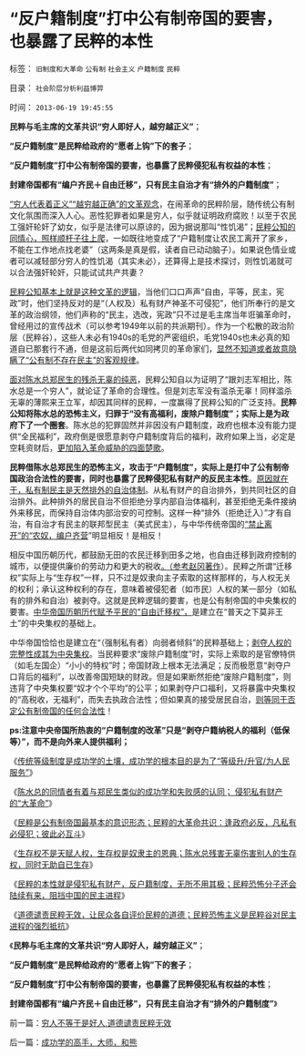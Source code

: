 # “反户籍制度”打中公有制帝国的要害，也暴露了民粹的本性

标签： `旧制度和大革命` `公有制` `社会主义` `户籍制度` `民粹` 

目录： `社会阶层分析利益博羿`

时间： `2013-06-19 19:45:55`

**民粹与毛主席的文革共识“穷人即好人，越穷越正义”**；

**“反户籍制度”是民粹给政府的“愿者上钩”下的套子**；

**“反户籍制度”打中公有制帝国的要害，也暴露了民粹侵犯私有权益的本性**；

**封建帝国都有“编户齐民＋自由迁移”，只有民主自治才有“排外的户籍制度”**；

[“穷人代表着正义”“越穷越正确”的文革观念](../../../2013/6/18/民粹是公有制帝国最基本的意识形态，以侵犯私权为公平.md)，在闹革命的民粹阶层，随传统公有制文化氛围而深入人心。恶性犯罪者如果是穷人，似乎就证明政府腐败！以至于农民工强奸轮奸了幼女，似乎是法律可以原谅的，因为据说那叫“性饥渴”；[民粹公知的同情心，照样顺杆子往上爬](../../../2013/6/16/民粹概念，民粹不受道德指责，民粹必定认为自已是正义的.md)，一如既往地变成了“户籍制度让农民工离开了家乡，不能在工作地点找老婆”（这两条是真是假，读者自已动动脑子）。如果说色情业或者可以减轻部分穷人的性饥渴（其实未必），还算得上是技术探讨，则性饥渴就可以合法强奸轮奸，只能试试共产共妻？

[民粹公知基本上就是这种文革的逻辑](../../../2013/6/17/文革是民粹大革命；毛左是文革的同情者，毛左是民粹的一支.md)，当他们口口声声“自由，平等，民主，宪政”时，他们坚持反对的是“（人权及）私有财产神圣不可侵犯”，他们所奉行的是文革的政治纲领，他们声称的“民主，选改，宪政”只不过是毛主席当年诳骗革命时，曾经用过的宣传战术（可以参考1949年以前的共派期刊）。作为一个松散的政治阶层（民粹谷），这些人未必有1940s的毛党的严密组织，毛党1940s也未必真的知道自已那套行不通，但是这前后两代如同拷贝的革命家们，[显然不知道或者故意隐瞒了“公有制不存在民主”的客观规律](../../../2013/6/14/胡锡进与童之伟及慈禧太后的意识形态完全相融.md)。

[面对陈水总郑民生的残杀无辜的纯恶](../../../2013/6/17/陈水总的同情者是与郑民生类似的失败者.md)，民粹公知自以为证明了“跟刘志军相比，陈水总是一个穷人”，就论证了革命的合理性。但是刘志军没有滥杀无辜！同样滥杀无辜的薄熙来王立军，却因其同样的民粹，一度赢得了民粹公知的广泛支持。**民粹公知将陈水总的恐怖主义，归罪于“没有高福利，废除户籍制度”；实际上是为政府下了一个圈套**。陈水总的犯罪固然并非因没有户籍制度，政府也根本没有能力提供“全民福利”，政府倒是很愿意剥夺户籍制度背后的福利，政府如果上当，必定是空耗资财后，[更加陷入革命威胁的四面楚歌](../../../2013/6/18/郑民生和陈水总将民粹归来，全力狙击中国的民主进程；.md)。

**民粹借陈水总郑民生的恐怖主义，攻击于“户籍制度”，实际上是打中了公有制帝国政治合法性的要害，同时也暴露了民粹侵犯私有财产的反民主本性**。[原因就在于，私有制民主是天然排外的自治体制](../../../2013/2/6/契约必定排外，不排外不成为契约.md)。从私有财产的自治排外，到共同社区的自治排外。此种排外的居民自治不但拒绝分享内部自治体福利，甚至拒绝无条件接纳外来移民，而保持自治体内部治安的可控制。这样一种“排外（拒绝迁入）”才有自治，有自治才有民主的联邦型民主（美式民主），与中华传统帝国的[“禁止离开”的“农奴，编户齐营](../../../2009/9/6/户籍制度杂锦批之“我的财产是你的”潜台词.md)”明显相反！是相反！

相反中国历朝历代，都鼓励无田的农民迁移到田多之地，也自由迁移到政府控制的城市，以便提供廉价的劳动力和更大的税收[。（参考赵冈著作](../../../2013/6/9/被马克思主义误导封建Feudalism和赵冈教授.md)）。民粹之所谓“迁移权”实际上与“生存权”一样，只不过是奴隶向主子索取的这样那样的，与人权无关的权利；承认这种权利的存在，意味着被侵犯者（如市民）人权的某一部分（如私有的排外和自治）被剥夺。这就是民粹逻辑的要害，也是公有制帝国的中央集权的要害。[中华帝国历朝历代赋予平民的“自由迁移权”，](../../../2012/11/26/“自由伤害他人自由”的悖论终结于自治的公共约束.md)是建立在“普天之下莫非王土”的中央集权的基础上。

中华帝国恰恰也是建立在“（强制私有者）向弱者倾斜”的民粹基础上；[剥夺人权的完整性成其为中央集权](../../../2010/1/24/人权完整性对国家利益的价值.md)。当民粹要求“废除户籍制度”时，实际上索取的是官僚特供（如毛左国企）“小小的特权”时；帝国财政上根本无法满足；反而极愿意“剥夺户口背后的福利”，以改善帝国短缺的财政。但是如果断然拒绝“废除户籍制度”，则违背了中央集权要“奴才个个平均”的公平；如果剥夺户口福利，又将暴露中央集权的“高税收，无福利”，而失去执政合法性；但如果真的接受居民自治，[则等同于否定公有制帝国的任何合法性](../../../2012/12/18/“全国普选，一人一票”必定不合法.md)！

**ps:注意中央帝国所热衷的“户籍制度的改革”只是“剥夺户籍纳税人的福利（低保等）”，而不是向外来人提供福利；**

《[传统等级制度是成功学的土壤，成功学的根本目的是为了“等级升/升官/为人民服务”](../../../2013/6/17/信仰成功学的广大的民粹精神病人.md)》

《[陈水总的同情者有着与郑民生类似的成功学和失败感的认同； 侵犯私有财产的“大革命”](../../../2013/6/17/陈水总的同情者是与郑民生类似的失败者.md)》

《[民粹是公有制帝国最基本的意识形态；民粹的大革命共识：逢政府必反，凡私有必侵犯；彼此必互斗](../../../2013/6/18/民粹是公有制帝国最基本的意识形态，以侵犯私权为公平.md)》

《[生存权不是天赋人权，生存权是奴隶主的恩典；陈水总残害无辜伤害别人的生存权，同时无助自已生存](../../../2013/6/18/民粹的生存权不属于人权；是奴隶主的恩典，是奴隶的血酬.md)》

《[民粹的本性就是侵犯私有财产，反户籍制度，无所不用其极；民粹恐怖分子还会陆续有来，阻挡中国的民主进程](../../../2013/6/18/郑民生和陈水总将民粹归来，全力狙击中国的民主进程；.md)》

《[道德谴责民粹无效，让民众各自评价民粹的道德；民粹恐怖主义是民粹谷对民主进程的强烈抵抗](../../../2013/6/19/穷人不等于是好人,道德谴责民粹无效.md)》

《**民粹与毛主席的文革共识“穷人即好人，越穷越正义”**；

**“反户籍制度”是民粹给政府的“愿者上钩”下的套子**；

**“反户籍制度”打中公有制帝国的要害，也暴露了民粹侵犯私有权益的本性**；

**封建帝国都有“编户齐民＋自由迁移”，只有民主自治才有“排外的户籍制度”**》



前一篇：[穷人不等于是好人,道德谴责民粹无效](../../../2013/6/19/穷人不等于是好人,道德谴责民粹无效.md)

后一篇：[成功学的高手，大师，和熊](../../../2013/6/19/成功学的高手，大师，和熊.md)
